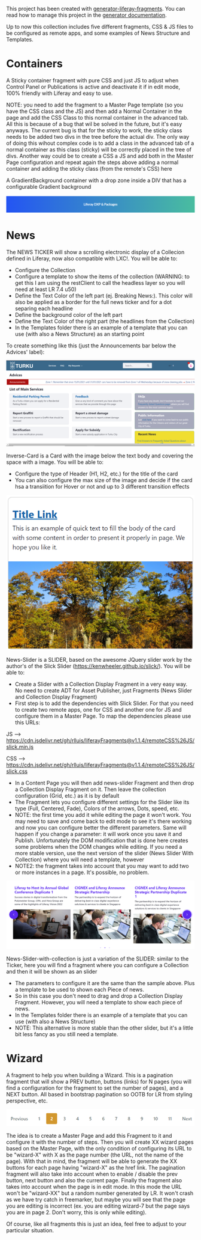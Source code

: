 This project has been created with [generator-liferay-fragments][1]. You can read
how to manage this project in the [generator documentation][2].

[1]: https://www.npmjs.com/package/generator-liferay-fragments
[2]: https://www.npmjs.com/package/generator-liferay-fragments#usage

Up to now this collection includes five different fragments, CSS & JS files to be configured as remote apps, and some examples of News Structure and Templates.

# Containers
A Sticky container fragment with pure CSS and just JS to adjust when Control Panel or Publications is active and deactivate it if in edit mode, 100% friendly with Liferay and easy to use. 

NOTE: you need to add the fragment to a Master Page template (so you have the CSS class and the JS) and then add a Normal Container in the page and add the CSS Class to this normal container in the advanced tab. All this is because of a bug that wil be solved in the future, but it's easy anyways. The current bug is that for the sticky to work, the sticky class needs to be added two divs in the tree before the actual div. The only way of doing this wihout complex code is to add a class in the advanced tab of a normal container as this class (sticky) will be correctly placed in the tree of divs.
Another way could be to create a CSS a JS and add both in the Master Page configuration and repeat again the steps above adding a normal container and adding the sticky class (from the remote's CSS) here

A GradientBackground container with a drop zone inside a DIV that has a configurable Gradient background

![liferayFragments](/images/GradientBackground.png)

# News

The NEWS TICKER will show a scrolling electronic display of a Collecion defined in Liferay, now also compatible with LXC!. You will be able to:

 - Configure the Collection
 - Configure a template to show the items of the collection (WARNING: to get this I am using the restClient to call the headless layer so you will need at least LR 7.4 u50)
 - Define the Text Color of the left part (ej. Breaking News:). This color will also be applied as a border for the full news ticker and for a dot separing each headline
 - Define the background color of the left part
 - Define the Text Color of the right part (the headlines from the Collection)
 - In the Templates folder there is an example of a template that you can use (with also a News Structure) as an starting point

[3]: https://github.com/lfrsales/article-service-template-context-contributor

To create something like this (just the Announcements bar below the Advices' label):

![liferayFragments](/images/NewsTicker.png)

Inverse-Card is a Card with the image below the text body and covering the space with a image. You will be able to:

 - Configure the type of Header (H1, H2, etc.) for the title of the card
 - You can also configure the max size of the image and decide if the card hsa a transiition for Hover or not and up to 3 different transition effects
 
 ![liferayFragments](/images/InverseCard.png)
 
News-Slider is a SLIDER, based on the awesome JQuery slider work by the author's of the Slick Slider (https://kenwheeler.github.io/slick/). You will be able to:

 - Create a Slider with a Collection Display Fragment in a very easy way. No need to create ADT for Asset Publisher, just Fragments (News Slider and Collection Display Fragment)
 - First step is to add the dependencies with Slick Slider. For that you need to create two remote apps, one for CSS and another one for JS and configure them in a Master Page. To map the dependencies please use this URLs:
 
 JS --> https://cdn.jsdelivr.net/gh/rlluis/liferayFragments@v1.1.4/remoteCSS%26JS/slick.min.js
 
 CSS --> https://cdn.jsdelivr.net/gh/rlluis/liferayFragments@v1.1.4/remoteCSS%26JS/slick.css
 
 - In a Content Page you will then add news-slider Fragment and then drop a Collection Display Fragment on it. Then leave the collection configuration (Grid, etc.) as it is by default
 - The Fragment lets you configure different settings for the Slider like its type (Full, Centered, Fade), Colors of the arrows, Dots, speed, etc.
 - NOTE: the first time you add it while editing the page it won't work. You may need to save and come back to edit mode to see it's there working and now you can configure better the different parameters. Same will happen if you change a parameter: it will work once you save it and Publish. Unfortunately the DOM modification that is done here creates some problems when the DOM changes while editing. If you need a more stable version, use the next version of the slider (News Slider With Collection) where you will need a template, however
 - NOTE2: the fragment takes into account that you may want to add two or more instances in a page. It's possible, no problem.

 ![liferayFragments](/images/NewsSlider.png)
 
News-Slider-with-collection is just a variation of the SLIDER: similar to the Ticker, here you will find a fragment where you can configure a Collection and then it will be shown as an slider
 
 - The parameters to configure it are the same than the sample above. Plus a template to be used to shown each Piece of news.
 - So in this case you don't need to drag and drop a Collection Display Fragment. However, you will need a template to show each piece of news.
 - In the Templates folder there is an example of a template that you can use (with also a News Structure)
 - NOTE: This alternative is more stable than the other slider, but it's a little bit less fancy as you still need a template.

# Wizard
A fragment to help you when building a Wizard. This is a pagination fragment that will show a PREV button, buttons (links) for N pages (you will find a configuration for the fragment to set the number of pages), and a NEXT button. All based in bootstrap pagination so OOTB for LR from styling perspective, etc. 

 ![liferayFragments](/images/paginationWizard.png)

The idea is to create a Master Page and add this Fragment to it and configure it with the number of steps. Then you will create XX wizard pages based on the Master Page, with the only condition of configuring its URL to be "wizard-X" with X as the page number (the URL, not the name of the page). With that in mind, the fragment will be able to generate the XX buttons for each page having "wizard-X" as the href link. The pagination fragment will also take into account when to enable / disable the prev button, next button and also the current page. Finally the fragment also takes into account when the page is in edit mode. In this mode the URL won't be "wizard-XX" but a random number generated by LR. It won't crash as we have try catch in freemarker, but maybe you will see that the page you are editing is incorrect (ex. you are editing wizard-7 but the page says you are in page 2. Don't worry, this is only while editing).

Of course, like all fragments this is just an idea, feel free to adjust to your particular situation.

